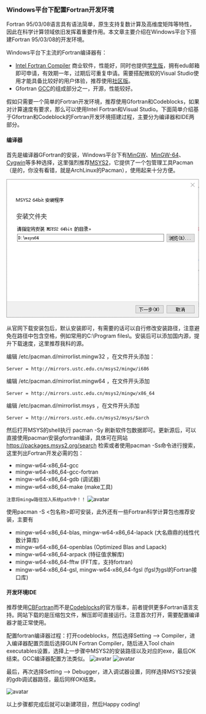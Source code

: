 ### Windows平台下配置Fortran开发环境
Fortran 95/03/08语言具有语法简单，原生支持复数计算及高维度矩阵等特性，因此在科学计算领域依旧发挥着重要作用。本文章主要介绍在Windows平台下搭建Fortran 95/03/08的开发环境。

Windows平台下主流的Fortran编译器有：
* [Intel Fortran Compiler](https://software.intel.com/en-us/fortran-compilers) 商业软件，性能好，同时也提供[学生版](https://software.intel.com/en-us/parallel-studio-xe/choose-download#students)，拥有edu邮箱即可申请，有效期一年，过期后可重复申请。需要搭配微软的Visual Studio使用才能具备比较好的用户体验，推荐使用[社区版](https://visualstudio.microsoft.com/vs/community/)。
* Gfortran [GCC](gcc.gnu.org/)的组成部分之一，开源，性能较好。

假如只需要一个简单的Fortran开发环境，推荐使用Gfortran和Codeblocks，如果对计算速度有要求，那么可以使用Intel Fortran和Visual Studio。下面简单介绍基于Gfortran和Codeblock的Fortran开发环境搭建过程，主要分为编译器和IDE两部分。

#### 编译器
首先是编译器GFortran的安装，Windows平台下有[MinGW](http://www.mingw.org/)、[MinGW-64](http://mingw-w64.org/doku.php)、[Cygwin](https://www.cygwin.com)等多种选择，这里强烈推荐[MSYS2](https://www.msys2.org/)，它提供了一个包管理工具Pacman（是的，你没有看错，就是ArchLinux的Pacman），使用起来十分方便。

![avatar](/images/msys2_install.png)

从官网下载安装包后，默认安装即可，有需要的话可以自行修改安装路径，注意避免在路径中包含空格，例如常用的C:\Program files\。安装后可以添加国内源，提升下载速度，这里推荐我科的源。

编辑 /etc/pacman.d/mirrorlist.mingw32 ，在文件开头添加：
```
Server = http://mirrors.ustc.edu.cn/msys2/mingw/i686
```
编辑 /etc/pacman.d/mirrorlist.mingw64 ，在文件开头添加
```
Server = http://mirrors.ustc.edu.cn/msys2/mingw/x86_64
````
编辑 /etc/pacman.d/mirrorlist.msys ，在文件开头添加
```
Server = http://mirrors.ustc.edu.cn/msys2/msys/$arch
```
然后打开MSYS的shell执行 pacman -Sy 刷新软件包数据即可。更新源后，可以直接使用pacman安装gfortran编译，具体可在网站 https://packages.msys2.org/search 检索或者使用pacman -Ss命令进行搜索，这里列出Fortran开发必需的包：
* mingw-w64-x86_64-gcc
* mingw-w64-x86_64-gcc-fortran
* mingw-w64-x86_64-gdb (调试器)
* mingw-w64-x86_64-make (make工具)

`注意将mingw路径加入系统path中！！`
![avatar](/images/MSYS_1.png)

使用pacman -S <包名称>即可安装，此外还有一些Fortran科学计算包也推荐安装，主要有
* mingw-w64-x86_64-blas, mingw-w64-x86_64-lapack (大名鼎鼎的线性代数计算库)
* mingw-w64-x86_64-openblas (Optimized Blas and Lapack)
* mingw-w64-x86_64-arpack (特征值求解库)
* mingw-w64-x86_64-fftw (FFT库，支持fortran)
* mingw-w64-x86_64-gsl, mingw-w64-x86_64-fgsl (fgsl为gsl的Fortran接口库)

#### 开发环境IDE
推荐使用[CBFortran](http://cbfortran.sourceforge.net/)而不是[Codeblocks](http://www.codeblocks.org/)的官方版本，前者提供更多Fortran语言支持。网站下载的是压缩包文件，解压即可直接运行。注意首次打开，需要配置编译器才能正常使用。

配置fortran编译器过程：打开codeblocks，然后选择Setting --> Compiler，进入编译器配置页面后选择GUN Fortran Compiler，随后进入Tool chain executables设置，选择上一步骤中MSYS2的安装路径以及对应的exe，最后OK结束。GCC编译器配置方法类似。
![avatar](/images/codeblocks_1.png)
![avatar](/images/codeblocks_2.png)

最后，再次选择Setting --> Debugger，进入调试器设置，同样选择MSYS2安装的gdb调试器路径，最后同样OK结束。

![avatar](/images/codeblocks_3.png)

以上步骤都完成后就可以新建项目，然后Happy coding!